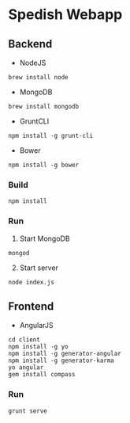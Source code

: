 # Spedish Webapp
## Backend  
- NodeJS  
```
brew install node
```
- MongoDB 
```
brew install mongodb
```
- GruntCLI  
```
npm install -g grunt-cli
```
- Bower  
```
npm install -g bower
```

### Build
```
npm install
```

### Run
1. Start MongoDB
```
mongod
```
2. Start server
```
node index.js
```
## Frontend  
- AngularJS  
```
cd client
npm install -g yo
npm install -g generator-angular
npm install -g generator-karma
yo angular
gem install compass
```
### Run
```
grunt serve
```

